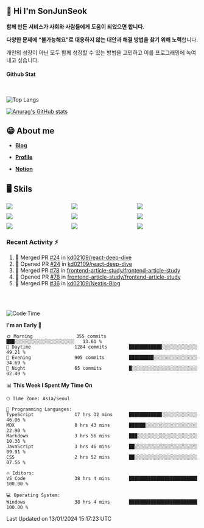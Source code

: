 ## 👋 Hi I'm SonJunSeok

**함께 만든 서비스가 사회와 사람들에게 도움이 되었으면 합니다.** 

**다양한 문제에 “불가능해요”로 대응하지 않는 대안과 해결 방법을 찾기 위해 노력**합니다. 

개인의 성장이 아닌 모두 함께 성장할 수 있는 방법을 고민하고 이를 프로그래밍에 녹여내고 싶습니다.

#### Github Stat
<div style="margin-top:50px;">

![Top Langs](https://github-readme-stats.vercel.app/api/top-langs/?username=kd02109&layout=compact&bg_color=dbf4ff&title_color=67adcc&text_color=67adcc&hide_border=true&show_icons=true&icon_color=67adcc&rank_icon=github&count_private=true&card_width=400px&card_height=300px)

[![Anurag's GitHub stats](https://github-readme-stats.vercel.app/api?username=kd02109&bg_color=dbf4ff&title_color=67adcc&text_color=67adcc&hide_border=true&show_icons=true&icon_color=67adcc&rank_icon=github&count_private=true&card_width=250px)](https://github.com/anuraghazra/github-readme-stats)


</div>



## 😁 About me
-  <a href="https://sonblog.vercel.app/" target="_blank"><strong>Blog</strong></a>

-  <a href="https://nostalgic-marquis-7af.notion.site/Frontend-Engineer-ec9b6e38c7824e7fb7f6fca4fc8564a5?pvs=74" target="_blank"><strong>Profile</strong></a>

-  <a href="https://nostalgic-marquis-7af.notion.site/Front-End-f0f3b7fcec3045c482c1cd33dfcf2abc?pvs=74" target="_blank"><strong>Notion</strong></a>

## 🖥️ Skils


<div style="display:grid; grid-template-rows:repeat(3, 1fr); grid-template-columns:repeat(3, 1fr); gap:10px">
  <img src="https://img.shields.io/badge/javascript-F7DF1E?style=flat-square&logo=javascript&logoColor=black"> 
  <img src="https://img.shields.io/badge/typescript-3178C6?style=flat-square&logo=typescript&logoColor=white"/>
  <img src="https://img.shields.io/badge/react-61DAFB?style=flat-square&logo=react&logoColor=black"/>
  <img src="https://img.shields.io/badge/redux-764ABC?style=flat-square&logo=redux&logoColor=white"/>
  <img src="https://img.shields.io/badge/styledcomponents-DB7093?style=flat-square&logo=styledcomponents&logoColor=white"/>
  <img src="https://img.shields.io/badge/tailwindcss-06B6D4?style=flat-square&logo=tailwindcss&logoColor=white"/>
  <img src="https://img.shields.io/badge/reactquery-FF4154?style=flat-square&logo=reactquery&logoColor=white"/>
  <img src="https://img.shields.io/badge/Next.js-B4B4DC?style=flat&logo=Next.js&logoColor=black"/>
  <img src="https://img.shields.io/badge/reactrouter-CA4245?style=flat-square&logo=reactrouter&logoColor=white"/>
</div>

### Recent Activity :zap:
<!--START_SECTION:activity-->
1. 🎉 Merged PR [#24](https://github.com/kd02109/react-deep-dive/pull/24) in [kd02109/react-deep-dive](https://github.com/kd02109/react-deep-dive)
2. 💪 Opened PR [#24](https://github.com/kd02109/react-deep-dive/pull/24) in [kd02109/react-deep-dive](https://github.com/kd02109/react-deep-dive)
3. 🎉 Merged PR [#78](https://github.com/frontend-article-study/frontend-article-study/pull/78) in [frontend-article-study/frontend-article-study](https://github.com/frontend-article-study/frontend-article-study)
4. 💪 Opened PR [#78](https://github.com/frontend-article-study/frontend-article-study/pull/78) in [frontend-article-study/frontend-article-study](https://github.com/frontend-article-study/frontend-article-study)
5. 🎉 Merged PR [#36](https://github.com/kd02109/Nextjs-Blog/pull/36) in [kd02109/Nextjs-Blog](https://github.com/kd02109/Nextjs-Blog)
<!--END_SECTION:activity-->

<br/>
<br/>

<!--START_SECTION:waka-->
![Code Time](http://img.shields.io/badge/Code%20Time-1%2C416%20hrs%202%20mins-blue)

**I'm an Early 🐤** 

```text
🌞 Morning                355 commits         ███░░░░░░░░░░░░░░░░░░░░░░   13.61 % 
🌆 Daytime                1284 commits        ████████████░░░░░░░░░░░░░   49.21 % 
🌃 Evening                905 commits         █████████░░░░░░░░░░░░░░░░   34.69 % 
🌙 Night                  65 commits          █░░░░░░░░░░░░░░░░░░░░░░░░   02.49 % 
```


📊 **This Week I Spent My Time On** 

```text
🕑︎ Time Zone: Asia/Seoul

💬 Programming Languages: 
TypeScript               17 hrs 32 mins      ████████████░░░░░░░░░░░░░   46.06 % 
MDX                      8 hrs 43 mins       ██████░░░░░░░░░░░░░░░░░░░   22.90 % 
Markdown                 3 hrs 56 mins       ███░░░░░░░░░░░░░░░░░░░░░░   10.36 % 
JavaScript               3 hrs 46 mins       ██░░░░░░░░░░░░░░░░░░░░░░░   09.91 % 
CSS                      2 hrs 52 mins       ██░░░░░░░░░░░░░░░░░░░░░░░   07.56 % 

🔥 Editors: 
VS Code                  38 hrs 4 mins       █████████████████████████   100.00 % 

💻 Operating System: 
Windows                  38 hrs 4 mins       █████████████████████████   100.00 % 
```


 Last Updated on 13/01/2024 15:17:23 UTC
<!--END_SECTION:waka-->
